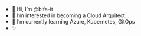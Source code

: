 - 👋 Hi, I’m @blfa-it
- 👀 I’m interested in becoming a Cloud Arquitect...
- 🌱 I’m currently learning Azure, Kubernetes, GitOps
- ✨


<!---
blfa-it/blfa-it is a ✨ special ✨ repository because its `README.md` (this file) appears on your GitHub profile.
You can click the Preview link to take a look at your changes.
--->
